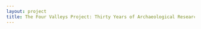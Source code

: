 ```yaml
--- 
layout: project 
title: The Four Valleys Project: Thirty Years of Archaeological Research in the Naco, Cacaulapa, Santa Barbara, and El ParaÃ­so Valleys, Northwestern Honduras
---
```




